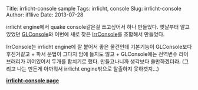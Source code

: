 Title: irrlicht-console sample
Tags: irrlicht, console
Slug: irrlicht-console
Author: if1live
Date: 2013-07-28

irrlicht engine에서 quake console같은걸 쓰고싶어서 하나 만들었다. 
옛날부터 알고있었던 [GLConsole][glconsole]와 이번에 새로 찾은 [IrrConsole][irrconsole]를 조합해서 만들었다.

IrrConsole는 irrlicht engine에 잘 붙어서 좋은 물건인데 기본기능이 GLConsole보다 후진거같고 + 파서 문법이 그다지 맘에 들지도 않고 + GLConsole에는 전역변수 라이브러리가 끼어있어서 두개를 합치기로 했다. 만들고나니까 생각보다 쓸만하겠더라. (그리고 나는 만든게 아까워서 irrlicht engine밖으로 탈출하지 못하겟지...)

**[irrlicht-console page][irrlicht_console]**

[glconsole]: http://www.robots.ox.ac.uk/~gsibley/GLConsole/
[irrconsole]: http://www.oocities.org/standard_template/irrconsole/index.html
[irrlicht_console]: http://libsora.so/irrlicht-console/